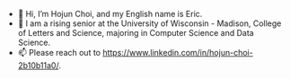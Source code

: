 - 👋 Hi, I’m Hojun Choi, and my English name is Eric.
- 👀 I am a rising senior at the University of Wisconsin - Madison, College of Letters and Science, majoring in Computer Science and Data Science.
- 📫 Please reach out to https://www.linkedin.com/in/hojun-choi-2b10b11a0/.

<!---
EricChoii/EricChoii is a ✨ special ✨ repository because its `README.md` (this file) appears on your GitHub profile.
You can click the Preview link to take a look at your changes.
--->
